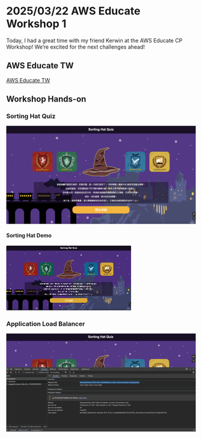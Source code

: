 # 2025/03/22 AWS Educate Workshop 1

Today, I had a great time with my friend Kerwin at the AWS Educate CP Workshop! We’re excited for the next challenges ahead!

## AWS Educate TW

[AWS Educate TW](/images/2025-03-22-aws-educate-tw-event.jpg)

## Workshop Hands-on

### Sorting Hat Quiz

![Sorting Hat Quiz](/images/sorting-hat-quiz.png)

#### Sorting Hat Demo

![Sorting Hat Quiz Demo](/images/sorting-hat-quiz.gif)

### Application Load Balancer

![Application Load Balancer](/images/link-alb.png)

